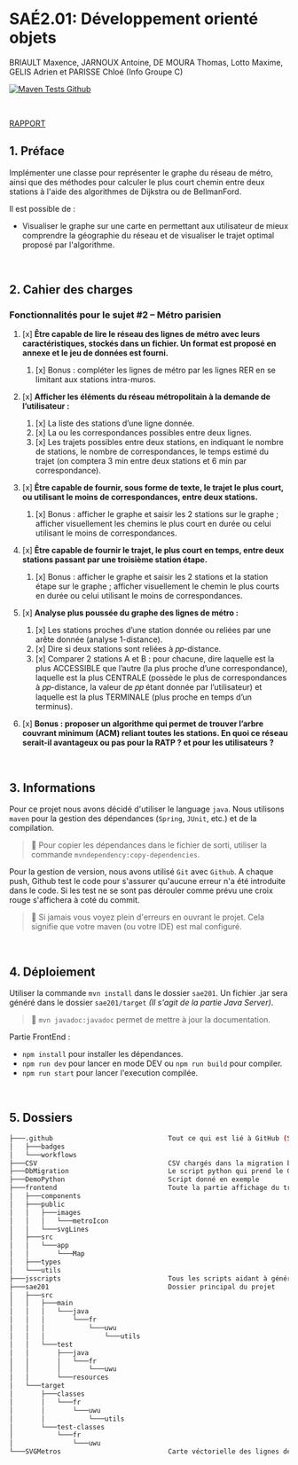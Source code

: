 # SAÉ2.01: Développement orienté objets</h1>
BRIAULT Maxence, JARNOUX Antoine, DE MOURA Thomas, Lotto Maxime, GELIS Adrien et PARISSE Chloé (Info Groupe C)

[![Maven Tests Github](https://github.com/UUUUUwUUUUU/SAE2.01-DevObjet/actions/workflows/JAVA_CI.yaml/badge.svg)](https://github.com/UUUUUwUUUUU/SAE2.01-DevObjet/actions/workflows/JAVA_CI.yaml)

&nbsp;

[RAPPORT](https://github.com/UUUUUwUUUUU/SAE2.01-DevObjet/blob/main/S201_Rapport_GroupeC3LOTTO_InfoC.pdf)

## 1. Préface

Implémenter une classe pour représenter le graphe du réseau
de métro, ainsi que des méthodes pour calculer le plus court chemin
entre deux stations à l'aide des algorithmes de Dijkstra ou de BellmanFord.

Il est possible de :

* Visualiser le graphe sur une carte en permettant aux utilisateur de mieux comprendre la géographie du réseau et de visualiser le trajet optimal proposé par l'algorithme.

&nbsp;

## 2. Cahier des charges

### Fonctionnalités pour le sujet #2 – Métro parisien

1. [x] **Être capable de lire le réseau des lignes de métro avec leurs caractéristiques, stockés dans un fichier. Un format est proposé en annexe et le jeu de données est fourni.**
    1. [x] Bonus : compléter les lignes de métro par les lignes RER en se limitant aux stations intra-muros.

2. [x] **Afficher les éléments du réseau métropolitain à la demande de l’utilisateur :**
    1. [x] La liste des stations d’une ligne donnée.
    2. [x] La ou les correspondances possibles entre deux lignes.
    3. [x] Les trajets possibles entre deux stations, en indiquant le nombre de stations, le nombre de correspondances, le temps estimé du trajet (on comptera 3 min entre deux stations et 6 min par correspondance).

3. [x] **Être capable de fournir, sous forme de texte, le trajet le plus court, ou utilisant le moins de correspondances, entre deux stations.**
    1. [x] Bonus : afficher le graphe et saisir les 2 stations sur le graphe ; afficher visuellement les chemins le plus court en durée ou celui utilisant le moins de correspondances.

4. [x] **Être capable de fournir le trajet, le plus court en temps, entre deux stations passant par une troisième station étape.**
    1. [x] Bonus : afficher le graphe et saisir les 2 stations et la station étape sur le graphe ; afficher visuellement le chemin le plus courts en durée ou celui utilisant le moins de correspondances.

5. [x] **Analyse plus poussée du graphe des lignes de métro :**
    1. [x] Les stations proches d’une station donnée ou reliées par une arête donnée (analyse 1-distance).
    2. [x] Dire si deux stations sont reliées à 𝑝𝑝-distance.
    3. [x] Comparer 2 stations A et B : pour chacune, dire laquelle est la plus ACCESSIBLE que l’autre (la plus proche d’une correspondance), laquelle est la plus CENTRALE (possède le plus de correspondances à 𝑝𝑝-distance, la valeur de 𝑝𝑝 étant donnée par l’utilisateur) et laquelle est la plus TERMINALE (plus proche en temps d’un terminus).

6. [x] **Bonus : proposer un algorithme qui permet de trouver l’arbre couvrant minimum (ACM) reliant toutes les stations. En quoi ce réseau serait-il avantageux ou pas pour la RATP ? et pour les utilisateurs ?**

&nbsp;

## 3. Informations

Pour ce projet nous avons décidé d'utiliser le language `java`. Nous utilisons `maven` pour la gestion des dépendances (`Spring`, `JUnit`, etc.) et de la compilation.

> 📌 Pour copier les dépendances dans le fichier de sorti, utiliser la commande `mvndependency:copy-dependencies`.

Pour la gestion de version, nous avons utilisé `Git` avec `Github`. A chaque push, Github test le code pour s'assurer qu'aucune erreur n'a été introduite dans le code. Si les test ne se sont pas dérouler comme prévu une croix rouge s'affichera à coté du commit.

> 📌 Si jamais vous voyez plein d'erreurs en ouvrant le projet. Cela signifie que votre maven (ou votre IDE) est mal configuré.

&nbsp;

## 4. Déploiement

Utiliser la commande `mvn install` dans le dossier `sae201`. Un fichier .jar sera généré dans le dossier `sae201/target` *(Il s'agit de la partie Java Server)*.

> 📌 `mvn javadoc:javadoc` permet de mettre à jour la documentation.

Partie FrontEnd :

* `npm install` pour installer les dépendances.
* `npm run dev` pour lancer en mode DEV ou `npm run build` pour compiler.
* `npm run start` pour lancer l'execution compilée.

&nbsp;

## 5. Dossiers

```bash
├───.github                             Tout ce qui est lié à GitHub (Scripts Auto et badges)
│   ├───badges
│   └───workflows
├───CSV                                 CSV chargés dans la migration base de données
├───DbMigration                         Le script python qui prend le CSV et génere la BDD
├───DemoPython                          Script donné en exemple
├───frontend                            Toute la partie affichage du trajet
│   ├───components
│   ├───public
│   │   ├───images
│   │   │   └───metroIcon
│   │   └───svgLines
│   ├───src
│   │   └───app
│   │       └───Map
│   ├───types
│   └───utils
├───jsscripts                           Tous les scripts aidant à générer la carte
├───sae201                              Dossier principal du projet
│   ├───src
│   │   ├───main
│   │   │   └───java
│   │   │       └───fr
│   │   │           └───uwu
│   │   │               └───utils
│   │   └───test
│   │       ├───java
│   │       │   └───fr
│   │       │       └───uwu
│   │       └───resources
│   └───target
│       ├───classes
│       │   └───fr
│       │       └───uwu
│       │           └───utils
│       └───test-classes
│           └───fr
│               └───uwu
└───SVGMetros                           Carte véctorielle des lignes de métro et RER
```
